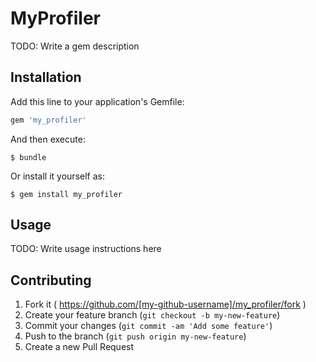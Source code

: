 # MyProfiler

TODO: Write a gem description

## Installation

Add this line to your application's Gemfile:

```ruby
gem 'my_profiler'
```

And then execute:

    $ bundle

Or install it yourself as:

    $ gem install my_profiler

## Usage

TODO: Write usage instructions here

## Contributing

1. Fork it ( https://github.com/[my-github-username]/my_profiler/fork )
2. Create your feature branch (`git checkout -b my-new-feature`)
3. Commit your changes (`git commit -am 'Add some feature'`)
4. Push to the branch (`git push origin my-new-feature`)
5. Create a new Pull Request
